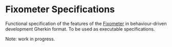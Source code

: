 # Fixometer Specifications

Functional specification of the features of the [Fixometer](https://github.com/TheRestartProject/Fixometer) 
in behaviour-driven development Gherkin format.  To be used as executable specifications.

Note: work in progress.
